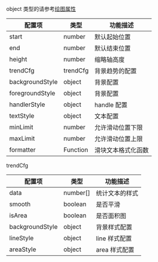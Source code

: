 object 类型的请参考[绘图属性](../../docs/manual/graphic-style)

| 配置项          | 类型     | 功能描述           |
| --------------- | -------- | ------------------ |
| start           | number   | 默认起始位置       |
| end             | number   | 默认结束位置       |
| height          | number   | 缩略轴高度         |
| trendCfg        | trendCfg | 背景趋势的配置     |
| backgroundStyle | object   | 背景配置           |
| foregroundStyle | object   | 背景配置           |
| handlerStyle    | object   | handle 配置        |
| textStyle       | object   | 文本配置           |
| minLimit        | number   | 允许滑动位置下限   |
| maxLimit        | number   | 允许滑动位置上限   |
| formatter       | Function | 滑块文本格式化函数 |

trendCfg

| 配置项          | 类型     | 功能描述       |
| --------------- | -------- | -------------- |
| data            | number[] | 统计文本的样式 |
| smooth          | boolean  | 是否平滑       |
| isArea          | boolean  | 是否面积图     |
| backgroundStyle | object   | 背景样式配置   |
| lineStyle       | object   | line 样式配置  |
| areaStyle       | object   | area 样式配置  |
